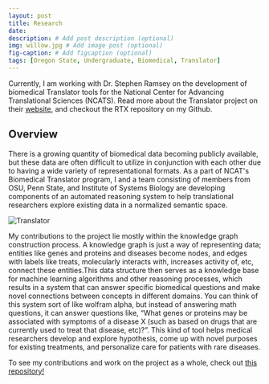 ```yaml
---
layout: post
title: Research
date: 
description: # Add post description (optional)
img: willow.jpg # Add image post (optional)
fig-caption: # Add figcaption (optional)
tags: [Oregon State, Undergraduate, Biomedical, Translator]
---
```

Currently, I am working with Dr. Stephen Ramsey on the development of biomedical Translator tools for the National Center for Advancing Translational Sciences (NCATS). Read more about the Translator project on their [website](https://ncats.nih.gov/translator/about), and checkout the RTX repository on my Github.

## Overview
There is a growing quantity of biomedical data becoming publicly available, but these data are often difficult to utilize in conjunction with each other due to having a wide variety of representational formats. As a part of NCAT's Biomedical Translator program, I and a team consisting of members from OSU, Penn State, and Institute of Systems Biology are developing components of an automated reasoning system to help translational researchers explore existing data in a normalized semantic space. 

![Translator]({{site.baseurl}}/assets/img/translator-graphic.jpg)

My contributions to the project lie mostly within the knowledge graph construction process. A knowledge graph is just a way of representing data; entities like genes and proteins and diseases become nodes, and edges with labels like treats, molecularly interacts with, increases activity of, etc, connect these entities.This data structure then serves as a knowledge base for machine learning algorithms and other reasoning processes, which results in a system that can answer specific biomedical questions and make novel connections between concepts in different domains. You can think of this system sort of like wolfram alpha, but instead of answering math questions, it can answer questions like, “What genes or proteins may be associated with symptoms of a disease X (such as based on drugs that are currently used to treat that disease, etc)?”. This kind of tool helps medical researchers develop and explore hypothesis, come up with novel purposes for existing treatments, and personalize care for patients with rare diseases.

To see my contributions and work on the project as a whole, check out [this repository!](https://github.com/RTXteam/RTX)
